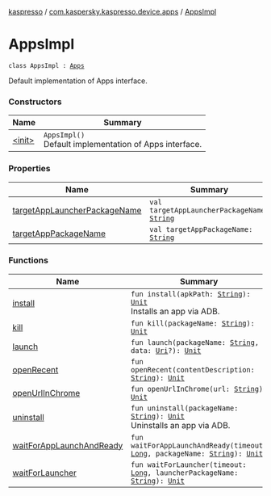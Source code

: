 [kaspresso](../../index.md) / [com.kaspersky.kaspresso.device.apps](../index.md) / [AppsImpl](./index.md)

# AppsImpl

`class AppsImpl : `[`Apps`](../-apps/index.md)

Default implementation of Apps interface.

### Constructors

| Name | Summary |
|---|---|
| [&lt;init&gt;](-init-.md) | `AppsImpl()`<br>Default implementation of Apps interface. |

### Properties

| Name | Summary |
|---|---|
| [targetAppLauncherPackageName](target-app-launcher-package-name.md) | `val targetAppLauncherPackageName: `[`String`](https://kotlinlang.org/api/latest/jvm/stdlib/kotlin/-string/index.html) |
| [targetAppPackageName](target-app-package-name.md) | `val targetAppPackageName: `[`String`](https://kotlinlang.org/api/latest/jvm/stdlib/kotlin/-string/index.html) |

### Functions

| Name | Summary |
|---|---|
| [install](install.md) | `fun install(apkPath: `[`String`](https://kotlinlang.org/api/latest/jvm/stdlib/kotlin/-string/index.html)`): `[`Unit`](https://kotlinlang.org/api/latest/jvm/stdlib/kotlin/-unit/index.html)<br>Installs an app via ADB. |
| [kill](kill.md) | `fun kill(packageName: `[`String`](https://kotlinlang.org/api/latest/jvm/stdlib/kotlin/-string/index.html)`): `[`Unit`](https://kotlinlang.org/api/latest/jvm/stdlib/kotlin/-unit/index.html) |
| [launch](launch.md) | `fun launch(packageName: `[`String`](https://kotlinlang.org/api/latest/jvm/stdlib/kotlin/-string/index.html)`, data: `[`Uri`](https://developer.android.com/reference/android/net/Uri.html)`?): `[`Unit`](https://kotlinlang.org/api/latest/jvm/stdlib/kotlin/-unit/index.html) |
| [openRecent](open-recent.md) | `fun openRecent(contentDescription: `[`String`](https://kotlinlang.org/api/latest/jvm/stdlib/kotlin/-string/index.html)`): `[`Unit`](https://kotlinlang.org/api/latest/jvm/stdlib/kotlin/-unit/index.html) |
| [openUrlInChrome](open-url-in-chrome.md) | `fun openUrlInChrome(url: `[`String`](https://kotlinlang.org/api/latest/jvm/stdlib/kotlin/-string/index.html)`): `[`Unit`](https://kotlinlang.org/api/latest/jvm/stdlib/kotlin/-unit/index.html) |
| [uninstall](uninstall.md) | `fun uninstall(packageName: `[`String`](https://kotlinlang.org/api/latest/jvm/stdlib/kotlin/-string/index.html)`): `[`Unit`](https://kotlinlang.org/api/latest/jvm/stdlib/kotlin/-unit/index.html)<br>Uninstalls an app via ADB. |
| [waitForAppLaunchAndReady](wait-for-app-launch-and-ready.md) | `fun waitForAppLaunchAndReady(timeout: `[`Long`](https://kotlinlang.org/api/latest/jvm/stdlib/kotlin/-long/index.html)`, packageName: `[`String`](https://kotlinlang.org/api/latest/jvm/stdlib/kotlin/-string/index.html)`): `[`Unit`](https://kotlinlang.org/api/latest/jvm/stdlib/kotlin/-unit/index.html) |
| [waitForLauncher](wait-for-launcher.md) | `fun waitForLauncher(timeout: `[`Long`](https://kotlinlang.org/api/latest/jvm/stdlib/kotlin/-long/index.html)`, launcherPackageName: `[`String`](https://kotlinlang.org/api/latest/jvm/stdlib/kotlin/-string/index.html)`): `[`Unit`](https://kotlinlang.org/api/latest/jvm/stdlib/kotlin/-unit/index.html) |
